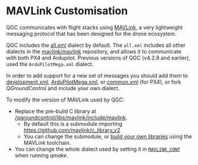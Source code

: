 # MAVLink Customisation

QGC communicates with flight stacks using [MAVLink](https://mavlink.io/en/), a very lightweight messaging protocol that has been designed for the drone ecosystem.

QGC includes the [all.xml](https://mavlink.io/en/messages/all.html) dialect by default. The `all.xml` includes all other dialects in the [mavlink/mavlink](https://github.com/mavlink/mavlink/tree/master/message_definitions/v1.0) repository, and allows it to communicate with both PX4 and Ardupilot. Previous versions of QGC (v4.2.8 and earlier), used the `ArduPilotMega.xml` dialect.

In order to add support for a new set of messages you should add them to [development.xml](https://mavlink.io/en/messages/development.html), [ArduPilotMega.xml](https://mavlink.io/en/messages/ardupilotmega.html), or [common.xml](https://mavlink.io/en/messages/common.html) (for PX4), or fork *QGroundControl* and include your own dialect.

To modify the version of MAVLink used by QGC:

- Replace the pre-build C library at [/qgroundcontrol/libs/mavlink/include/mavlink](https://github.com/mavlink/qgroundcontrol/tree/master/libs/mavlink/include/mavlink).
  - By default this is a submodule importing https://github.com/mavlink/c_library_v2
  - You can change the submodule, or [build your own libraries](https://mavlink.io/en/getting_started/generate_libraries.html) using the MAVLink toolchain.
- You can change the whole dialect used by setting it in [`MAVLINK_CONF`](https://github.com/mavlink/qgroundcontrol/blob/master/QGCExternalLibs.pri#L52) when running *qmake*.

